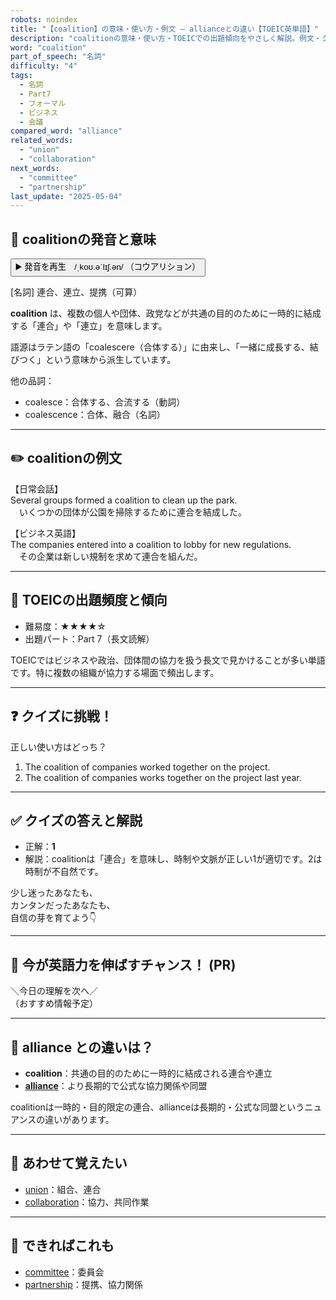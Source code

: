 ```yaml
---
robots: noindex
title: "【coalition】の意味・使い方・例文 ― allianceとの違い【TOEIC英単語】"
description: "coalitionの意味・使い方・TOEICでの出題傾向をやさしく解説。例文・クイズ付きでallianceとの違いもわかりやすく学べます。"
word: "coalition"
part_of_speech: "名詞"
difficulty: "4"
tags:
  - 名詞
  - Part7
  - フォーマル
  - ビジネス
  - 会議
compared_word: "alliance"
related_words:
  - "union"
  - "collaboration"
next_words:
  - "committee"
  - "partnership"
last_update: "2025-05-04"
---
```


## 🔰 coalitionの発音と意味

<button class="play-audio" onclick="playTTS('coalition')">
  <span class="play-audio-main">
    ▶️ 発音を再生　/ˌkoʊ.əˈlɪʃ.ən/
  </span>
  <span class="play-audio-sub">
    （コウアリション）
  </span>
</button>

[名詞] 連合、連立、提携（可算）

**coalition** は、複数の個人や団体、政党などが共通の目的のために一時的に結成する「連合」や「連立」を意味します。

語源はラテン語の「coalescere（合体する）」に由来し、「一緒に成長する、結びつく」という意味から派生しています。

他の品詞：  
- coalesce：合体する、合流する（動詞）
- coalescence：合体、融合（名詞）

---

## ✏️ coalitionの例文

【日常会話】  
Several groups formed a coalition to clean up the park.  
　いくつかの団体が公園を掃除するために連合を結成した。

【ビジネス英語】  
The companies entered into a coalition to lobby for new regulations.  
　その企業は新しい規制を求めて連合を組んだ。

---

## 🎯 TOEICの出題頻度と傾向

- 難易度：★★★★☆
- 出題パート：Part 7（長文読解）

TOEICではビジネスや政治、団体間の協力を扱う長文で見かけることが多い単語です。特に複数の組織が協力する場面で頻出します。

---

## ❓ クイズに挑戦！

正しい使い方はどっち？

1. The coalition of companies worked together on the project.  
2. The coalition of companies works together on the project last year.

---

## ✅ クイズの答えと解説

- 正解：**1**
- 解説：coalitionは「連合」を意味し、時制や文脈が正しい1が適切です。2は時制が不自然です。

少し迷ったあなたも、  
カンタンだったあなたも、  
自信の芽を育てよう👇️

---

## 🚀 今が英語力を伸ばすチャンス！ (PR)

<div class="info-center">
＼今日の理解を次へ／<br>  
（おすすめ情報予定）
</div>

---

## 🤔  alliance との違いは？

- **coalition**：共通の目的のために一時的に結成される連合や連立
- **[alliance](/alliance)**：より長期的で公式な協力関係や同盟

coalitionは一時的・目的限定の連合、allianceは長期的・公式な同盟というニュアンスの違いがあります。

---

## 🧩 あわせて覚えたい

- [union](/union)：組合、連合
- [collaboration](/collaboration)：協力、共同作業

---

## 📖 できればこれも

- [committee](/committee)：委員会
- [partnership](/partnership)：提携、協力関係

<!-- cvid: aid16_bid45 -->

